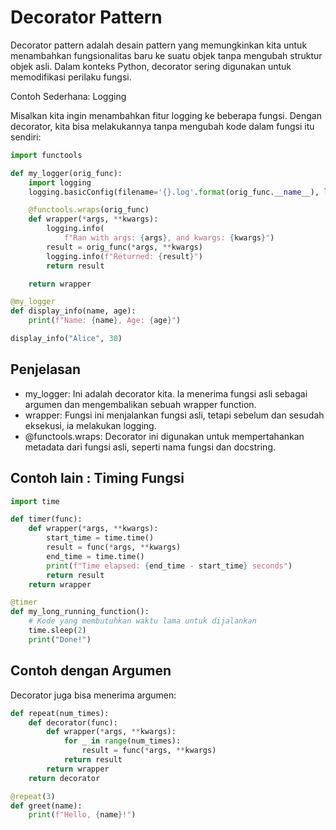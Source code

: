 # Decorator Pattern

Decorator pattern adalah desain pattern yang memungkinkan kita untuk menambahkan fungsionalitas baru ke suatu objek tanpa mengubah struktur objek asli. Dalam konteks Python, decorator sering digunakan untuk memodifikasi perilaku fungsi.

Contoh Sederhana: Logging

Misalkan kita ingin menambahkan fitur logging ke beberapa fungsi. Dengan decorator, kita bisa melakukannya tanpa mengubah kode dalam fungsi itu sendiri:

``` python
import functools

def my_logger(orig_func):
    import logging
    logging.basicConfig(filename='{}.log'.format(orig_func.__name__), level=logging.INFO)

    @functools.wraps(orig_func)
    def wrapper(*args, **kwargs):
        logging.info(
            f"Ran with args: {args}, and kwargs: {kwargs}")
        result = orig_func(*args, **kwargs)
        logging.info(f"Returned: {result}")
        return result

    return wrapper

@my_logger
def display_info(name, age):
    print(f"Name: {name}, Age: {age}")

display_info("Alice", 30)
```
## Penjelasan
- my_logger: Ini adalah decorator kita. Ia menerima fungsi asli sebagai argumen dan mengembalikan sebuah wrapper function.
- wrapper: Fungsi ini menjalankan fungsi asli, tetapi sebelum dan sesudah eksekusi, ia melakukan logging.
- @functools.wraps: Decorator ini digunakan untuk mempertahankan metadata dari fungsi asli, seperti nama fungsi dan docstring.

## Contoh lain : Timing Fungsi

``` python
import time

def timer(func):
    def wrapper(*args, **kwargs):
        start_time = time.time()
        result = func(*args, **kwargs)
        end_time = time.time()
        print(f"Time elapsed: {end_time - start_time} seconds")
        return result
    return wrapper

@timer
def my_long_running_function():
    # Kode yang membutuhkan waktu lama untuk dijalankan
    time.sleep(2)
    print("Done!")
```
## Contoh dengan Argumen

Decorator juga bisa menerima argumen:
``` python
def repeat(num_times):
    def decorator(func):
        def wrapper(*args, **kwargs):
            for _ in range(num_times):
                result = func(*args, **kwargs)
            return result
        return wrapper
    return decorator

@repeat(3)
def greet(name):
    print(f"Hello, {name}!")
```

